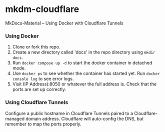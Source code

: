 # mkdm-cloudflare
MkDocs-Material – Using Docker with Cloudflare Tunnels

### Using Docker
1. Clone or fork this repo.
2. Create a new directory called 'docs' in the repo directory using `mkdir docs`.
3. Run `docker compose up -d` to start the docker container in detached mode.
4. Use `docker ps` to see whether the container has started yet. Run `docker console log` to see error logs.  
5. Visit (IP Address):8050 or whatever the full address is. Check that the ports are set up correctly.

### Using Cloudflare Tunnels
Configure a public hostname in Cloudflare Tunnels paired to a Cloudflare-managed domain address. Cloudflare will auto-config the DNS, but remember to map the ports properly. 
